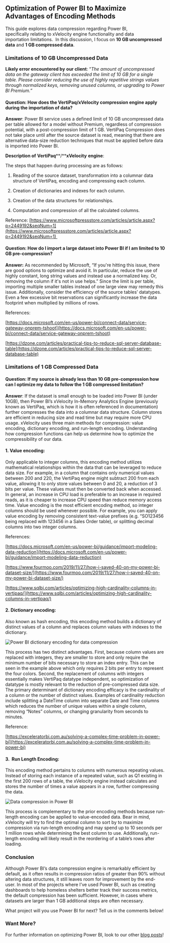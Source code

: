 

## Optimization of Power BI to Maximize Advantages of Encoding Methods

This guide explores data compression regarding Power BI, specifically relating to xVelocity engine functionality and data importation limitations.  In this discussion, I focus on **10 GB uncompressed data** and **1 GB compressed data**. 

### Limitations of 10 GB Uncompressed Data 

**Likely error encountered by** **our client**: “_The amount of uncompressed data on the gateway client has exceeded the limit of 10 GB for a single table. Please consider reducing the use of highly repetitive strings values through normalized keys, removing unused columns, or upgrading to Power BI Premium.”_ 

#### Question: How does the VertiPaq/xVelocity compression engine apply during the importation of data? 

**Answer**: Power BI service uses a defined limit of 10 GB uncompressed data per table allowed for a model without Premium, regardless of compression potential, with a post-compression limit of 1 GB. VertiPaq Compression does not take place until after the source dataset is read, meaning that there are alternative data-size reduction techniques that must be applied before data is imported into Power BI.  

**Description of** **VertiPaq****/****xVelocity** **engine**: 

The steps that happen during processing are as follows: 

1. Reading of the source dataset, transformation into a columnar data structure of VertiPaq, encoding and compressing each column. 

2. Creation of dictionaries and indexes for each column. 

3. Creation of the data structures for relationships. 

4. Computation and compression of all the calculated columns. 

Reference: [https://www.microsoftpressstore.com/articles/article.aspx?p=2449192&seqNum=1](https://www.microsoftpressstore.com/articles/article.aspx?p=2449192&seqNum=1) 

#### Question: How do I import a large dataset into Power BI if I am limited to 10 GB pre-compression? 

**Answer:**  As recommended by Microsoft, “If you're hitting this issue, there are good options to optimize and avoid it. In particular, reduce the use of highly constant, long string values and instead use a normalized key. Or, removing the column if it's not in use helps.” Since the limit is per table, importing multiple smaller tables instead of one large view may remedy this issue. Additionally, consider the efficiency of the source tables’ datatypes. Even a few excessive bit reservations can significantly increase the data footprint when multiplied by millions of rows. 

References:  

[https://docs.microsoft.com/en-us/power-bi/connect-data/service-gateway-onprem-tshoot](https://docs.microsoft.com/en-us/power-bi/connect-data/service-gateway-onprem-tshoot)  

[https://dzone.com/articles/practical-tips-to-reduce-sql-server-database-table](https://dzone.com/articles/practical-tips-to-reduce-sql-server-database-table)  

### Limitations of 1 GB Compressed Data 

#### Question: If my source is already less than 10 GB pre-compression how can I optimize my data to follow the 1 GB compressed limitation? 

**Answer**: If the dataset is small enough to be loaded into Power BI (under 10GB), then Power BI’s xVelocity In-Memory Analytics Engine (previously known as VertiPaq, which is how it is often referenced in documentation) further compresses the data into a columnar data structure. Column stores are efficient in reducing size and read time but may require more CPU usage. xVelocity uses three main methods for compression: value encoding, dictionary encoding, and run-length encoding. Understanding how compression functions can help us determine how to optimize the compressibility of our data. 

#### 1. Value encoding:

Only applicable to integer columns, this encoding method utilizes mathematical relationships within the data that can be leveraged to reduce data size. For example, in a column that contains only numerical values between 200 and 220, the VertiPaq engine might subtract 200 from each value, allowing it to only store values between 0 and 20, a reduction of 3 bits per value. These values must then be converted back when accessed. In general, an increase in CPU load is preferable to an increase in required reads, as it is cheaper to increase CPU speed than reduce memory access time. Value encoding is the most efficient encoding method, so integer columns should be used whenever possible. For example, you can apply value encoding by removing consistent text-value prefixes (e.g. “SO123456 being replaced with 123456 in a Sales Order table), or splitting decimal columns into two integer columns. 

References:  

[https://docs.microsoft.com/en-us/power-bi/guidance/import-modeling-data-reduction](https://docs.microsoft.com/en-us/power-bi/guidance/import-modeling-data-reduction)  

[https://www.fourmoo.com/2019/11/27/how-i-saved-40-on-my-power-bi-dataset-size/](https://www.fourmoo.com/2019/11/27/how-i-saved-40-on-my-power-bi-dataset-size/)  

[https://www.sqlbi.com/articles/optimizing-high-cardinality-columns-in-vertipaq/](https://www.sqlbi.com/articles/optimizing-high-cardinality-columns-in-vertipaq/)  

#### 2. Dictionary encoding:

Also known as hash encoding, this encoding method builds a dictionary of distinct values of a column and replaces column values with indexes to the dictionary. 

![Power BI dictionary encoding for data compression](https://intellitect.com/wp-content/uploads/2020/11/image.png "Power BI’s Data Compression: Large Data Imports in Power BI")

This process has two distinct advantages. First, because column values are replaced with integers, they are smaller to store and only require the minimum number of bits necessary to store an index entry. This can be seen in the example above which only requires 2 bits per entry to represent the four colors. Second, the replacement of columns with integers essentially makes VertiPaq datatype independent, so optimization of datatype is mostly relevant to the reduction of pre-compressed data size. The primary determinant of dictionary encoding efficacy is the cardinality of a column or the number of distinct values. Examples of cardinality reduction include splitting a DateTime column into separate Date and Time columns which reduces the number of unique values within a single column, removing “Notes” columns, or changing granularity from seconds to minutes. 

Reference:  

[https://exceleratorbi.com.au/solving-a-complex-time-problem-in-power-bi](https://exceleratorbi.com.au/solving-a-complex-time-problem-in-power-bi)  

#### 3.  Run Length Encoding: 

This encoding method pertains to columns with numerous repeating values. Instead of storing each instance of a repeated value, such as Q1 existing in the first 200 rows of a table, the xVelocity engine instead calculates and stores the number of times a value appears in a row, further compressing the data. 

![Data compression in Power BI](https://intellitect.com/wp-content/uploads/2020/12/RunLengthEncoding-300x266.png "Power BI’s Data Compression: Large Data Imports in Power BI")

This process is complementary to the prior encoding methods because run-length encoding can be applied to value-encoded data. Bear in mind, xVelocity will try to find the optimal column to sort by to maximize compression via run-length encoding and may spend up to 10 seconds per 1 million rows while determining the best column to use. Additionally, run-length encoding will likely result in the reordering of a table’s rows after loading. 

### Conclusion

Although Power BI’s data compression engine is remarkably efficient by default, as it often results in compression ratios of greater than 90% without altering data structures, it still leaves room for improvement by the end-user. In most of the projects where I’ve used Power BI, such as creating dashboards to help homeless shelters better track their success metrics, the default compression has been sufficient. However, in cases where datasets are larger than 1 GB additional steps are often necessary. 

What project will you use Power BI for next? Tell us in the comments below! 

### Want More?

For further information on optimizing Power BI, look to our other [blog posts](https://intellitect.com/blog/)!
